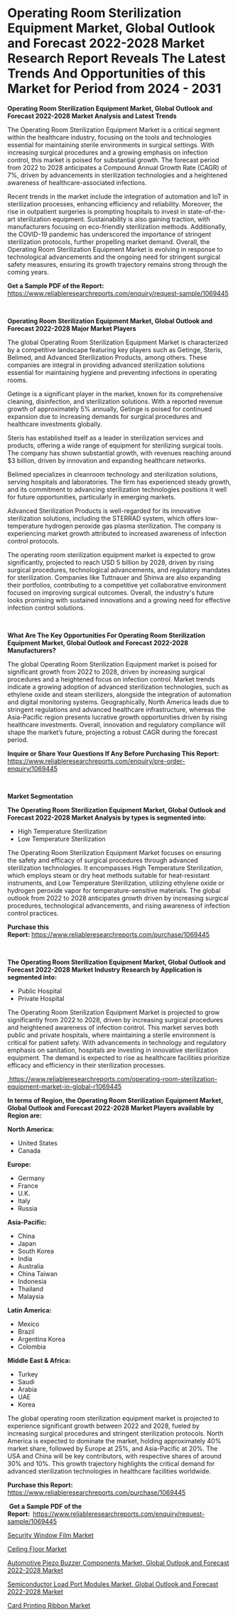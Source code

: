 <p><h1>Operating Room Sterilization Equipment Market, Global Outlook and Forecast 2022-2028 Market Research Report Reveals The Latest Trends And Opportunities of this Market for Period from 2024 - 2031</h1></p><p><strong>Operating Room Sterilization Equipment Market, Global Outlook and Forecast 2022-2028 Market Analysis and Latest Trends</strong></p>
<p><p>The Operating Room Sterilization Equipment Market is a critical segment within the healthcare industry, focusing on the tools and technologies essential for maintaining sterile environments in surgical settings. With increasing surgical procedures and a growing emphasis on infection control, this market is poised for substantial growth. The forecast period from 2022 to 2028 anticipates a Compound Annual Growth Rate (CAGR) of 7%, driven by advancements in sterilization technologies and a heightened awareness of healthcare-associated infections.</p><p>Recent trends in the market include the integration of automation and IoT in sterilization processes, enhancing efficiency and reliability. Moreover, the rise in outpatient surgeries is prompting hospitals to invest in state-of-the-art sterilization equipment. Sustainability is also gaining traction, with manufacturers focusing on eco-friendly sterilization methods. Additionally, the COVID-19 pandemic has underscored the importance of stringent sterilization protocols, further propelling market demand. Overall, the Operating Room Sterilization Equipment Market is evolving in response to technological advancements and the ongoing need for stringent surgical safety measures, ensuring its growth trajectory remains strong through the coming years.</p></p>
<p><strong>Get a Sample PDF of the Report:&nbsp;</strong> <a href="https://www.reliableresearchreports.com/enquiry/request-sample/1069445?utm_campaign=120&utm_medium=2&utm_source=Github&utm_content=ia&utm_term=25122024&utm_id=operating-room-sterilization-equipment-market-global-outlook-and-forecast-2022-2028">https://www.reliableresearchreports.com/enquiry/request-sample/1069445</a></p>
<p>&nbsp;</p>
<p><strong>Operating Room Sterilization Equipment Market, Global Outlook and Forecast 2022-2028 Major Market Players</strong></p>
<p><p>The global Operating Room Sterilization Equipment Market is characterized by a competitive landscape featuring key players such as Getinge, Steris, Belimed, and Advanced Sterilization Products, among others. These companies are integral in providing advanced sterilization solutions essential for maintaining hygiene and preventing infections in operating rooms.</p><p>Getinge is a significant player in the market, known for its comprehensive cleaning, disinfection, and sterilization solutions. With a reported revenue growth of approximately 5% annually, Getinge is poised for continued expansion due to increasing demands for surgical procedures and healthcare investments globally.</p><p>Steris has established itself as a leader in sterilization services and products, offering a wide range of equipment for sterilizing surgical tools. The company has shown substantial growth, with revenues reaching around $3 billion, driven by innovation and expanding healthcare networks.</p><p>Belimed specializes in cleanroom technology and sterilization solutions, serving hospitals and laboratories. The firm has experienced steady growth, and its commitment to advancing sterilization technologies positions it well for future opportunities, particularly in emerging markets.</p><p>Advanced Sterilization Products is well-regarded for its innovative sterilization solutions, including the STERRAD system, which offers low-temperature hydrogen peroxide gas plasma sterilization. The company is experiencing market growth attributed to increased awareness of infection control protocols.</p><p>The operating room sterilization equipment market is expected to grow significantly, projected to reach USD 5 billion by 2028, driven by rising surgical procedures, technological advancements, and regulatory mandates for sterilization. Companies like Tuttnauer and Shinva are also expanding their portfolios, contributing to a competitive yet collaborative environment focused on improving surgical outcomes. Overall, the industry's future looks promising with sustained innovations and a growing need for effective infection control solutions.</p></p>
<p>&nbsp;</p>
<p><strong>What Are The Key Opportunities For Operating Room Sterilization Equipment Market, Global Outlook and Forecast 2022-2028 Manufacturers?</strong></p>
<p><p>The global Operating Room Sterilization Equipment market is poised for significant growth from 2022 to 2028, driven by increasing surgical procedures and a heightened focus on infection control. Market trends indicate a growing adoption of advanced sterilization technologies, such as ethylene oxide and steam sterilizers, alongside the integration of automation and digital monitoring systems. Geographically, North America leads due to stringent regulations and advanced healthcare infrastructure, whereas the Asia-Pacific region presents lucrative growth opportunities driven by rising healthcare investments. Overall, innovation and regulatory compliance will shape the market’s future, projecting a robust CAGR during the forecast period.</p></p>
<p><strong>Inquire or Share Your Questions If Any Before Purchasing This Report:</strong> <a href="https://www.reliableresearchreports.com/enquiry/pre-order-enquiry/1069445?utm_campaign=120&utm_medium=2&utm_source=Github&utm_content=ia&utm_term=25122024&utm_id=operating-room-sterilization-equipment-market-global-outlook-and-forecast-2022-2028">https://www.reliableresearchreports.com/enquiry/pre-order-enquiry/1069445</a></p>
<p>&nbsp;</p>
<p><strong>Market Segmentation</strong></p>
<p><strong>The Operating Room Sterilization Equipment Market, Global Outlook and Forecast 2022-2028 Market Analysis by types is segmented into:</strong></p>
<p><ul><li>High Temperature Sterilization</li><li>Low Temperature Sterilization</li></ul></p>
<p><p>The Operating Room Sterilization Equipment Market focuses on ensuring the safety and efficacy of surgical procedures through advanced sterilization technologies. It encompasses High Temperature Sterilization, which employs steam or dry heat methods suitable for heat-resistant instruments, and Low Temperature Sterilization, utilizing ethylene oxide or hydrogen peroxide vapor for temperature-sensitive materials. The global outlook from 2022 to 2028 anticipates growth driven by increasing surgical procedures, technological advancements, and rising awareness of infection control practices.</p></p>
<p><strong>Purchase this Report:&nbsp;</strong><a href="https://www.reliableresearchreports.com/purchase/1069445?utm_campaign=120&utm_medium=2&utm_source=Github&utm_content=ia&utm_term=25122024&utm_id=operating-room-sterilization-equipment-market-global-outlook-and-forecast-2022-2028">https://www.reliableresearchreports.com/purchase/1069445</a></p>
<p>&nbsp;</p>
<p><strong>The Operating Room Sterilization Equipment Market, Global Outlook and Forecast 2022-2028 Market Industry Research by Application is segmented into:</strong></p>
<p><ul><li>Public Hospital</li><li>Private Hospital</li></ul></p>
<p><p>The Operating Room Sterilization Equipment Market is projected to grow significantly from 2022 to 2028, driven by increasing surgical procedures and heightened awareness of infection control. This market serves both public and private hospitals, where maintaining a sterile environment is critical for patient safety. With advancements in technology and regulatory emphasis on sanitation, hospitals are investing in innovative sterilization equipment. The demand is expected to rise as healthcare facilities prioritize efficacy and efficiency in their sterilization processes.</p></p>
<p><a href="https://www.reliableresearchreports.com/operating-room-sterilization-equipment-market-in-global-r1069445?utm_campaign=120&utm_medium=2&utm_source=Github&utm_content=ia&utm_term=25122024&utm_id=operating-room-sterilization-equipment-market-global-outlook-and-forecast-2022-2028">&nbsp;https://www.reliableresearchreports.com/operating-room-sterilization-equipment-market-in-global-r1069445</a></p>
<p><strong>In terms of Region, the Operating Room Sterilization Equipment Market, Global Outlook and Forecast 2022-2028 Market Players available by Region are:</strong></p>
<p>
    <p> <strong> North America: </strong>
        <ul>
            <li>United States</li>
            <li>Canada</li>
        </ul>
        </p> 
    <p> <strong> Europe: </strong>
        <ul>
            <li>Germany</li>
            <li>France</li>
            <li>U.K.</li>
            <li>Italy</li>
            <li>Russia</li>
        </ul>
        </p> 
    <p> <strong> Asia-Pacific: </strong>
        <ul>
            <li>China</li>
            <li>Japan</li>
            <li>South Korea</li>
            <li>India</li>
            <li>Australia</li>
            <li>China Taiwan</li>
            <li>Indonesia</li>
            <li>Thailand</li>
            <li>Malaysia</li>
        </ul>
        </p> 
    <p> <strong> Latin America: </strong>
        <ul>
            <li>Mexico</li>
            <li>Brazil</li>
            <li>Argentina Korea</li>
            <li>Colombia</li>
        </ul>
        </p> 
    <p> <strong> Middle East & Africa: </strong>
        <ul>
            <li>Turkey</li>
            <li>Saudi</li>
            <li>Arabia</li>
            <li>UAE</li>
            <li>Korea</li>
        </ul>
    </p>
    </p>
<p><p>The global operating room sterilization equipment market is projected to experience significant growth between 2022 and 2028, fueled by increasing surgical procedures and stringent sterilization protocols. North America is expected to dominate the market, holding approximately 40% market share, followed by Europe at 25%, and Asia-Pacific at 20%. The USA and China will be key contributors, with respective shares of around 30% and 10%. This growth trajectory highlights the critical demand for advanced sterilization technologies in healthcare facilities worldwide.</p></p>
<p><strong>Purchase this Report: </strong><a href="https://www.reliableresearchreports.com/purchase/1069445?utm_campaign=120&utm_medium=2&utm_source=Github&utm_content=ia&utm_term=25122024&utm_id=operating-room-sterilization-equipment-market-global-outlook-and-forecast-2022-2028">https://www.reliableresearchreports.com/purchase/1069445</a></p>
<p>&nbsp;<strong>Get a Sample PDF of the Report:&nbsp;&nbsp;</strong><a href="https://www.reliableresearchreports.com/enquiry/request-sample/1069445?utm_campaign=120&utm_medium=2&utm_source=Github&utm_content=ia&utm_term=25122024&utm_id=operating-room-sterilization-equipment-market-global-outlook-and-forecast-2022-2028">https://www.reliableresearchreports.com/enquiry/request-sample/1069445</a></p>
<p><strong></strong></p>
<p><p><a href="https://www.linkedin.com/pulse/p-factrackr-ho6he?utm_campaign=120&utm_medium=2&utm_source=Github&utm_content=ia&utm_term=25122024&utm_id=operating-room-sterilization-equipment-market-global-outlook-and-forecast-2022-2028">Security Window Film Market</a></p><p><a href="https://www.linkedin.com/pulse/overview-ceiling-floor-market-2024-2031-growth-factors-projected-cyzlf?utm_campaign=120&utm_medium=2&utm_source=Github&utm_content=ia&utm_term=25122024&utm_id=operating-room-sterilization-equipment-market-global-outlook-and-forecast-2022-2028">Ceiling Floor Market</a></p><p><a href="https://github.com/DianaWilson796/Market-Research-Report-List-1/blob/main/automotive-piezo-buzzer-components-market-global-outlook-and-forecast-2022-2028-market.md?utm_campaign=120&utm_medium=2&utm_source=Github&utm_content=ia&utm_term=25122024&utm_id=operating-room-sterilization-equipment-market-global-outlook-and-forecast-2022-2028">Automotive Piezo Buzzer Components Market, Global Outlook and Forecast 2022-2028 Market</a></p><p><a href="https://github.com/joannesouthgate/Market-Research-Report-List-5/blob/main/semiconductor-load-port-modules-market-global-outlook-and-forecast-2022-2028-market.md?utm_campaign=120&utm_medium=2&utm_source=Github&utm_content=ia&utm_term=25122024&utm_id=operating-room-sterilization-equipment-market-global-outlook-and-forecast-2022-2028">Semiconductor Load Port Modules Market, Global Outlook and Forecast 2022-2028 Market</a></p><p><a href="https://www.linkedin.com/pulse/card-printing-ribbon-market-analysis-driving-business-advancement-wbjyf?utm_campaign=120&utm_medium=2&utm_source=Github&utm_content=ia&utm_term=25122024&utm_id=operating-room-sterilization-equipment-market-global-outlook-and-forecast-2022-2028">Card Printing Ribbon Market</a></p></p>